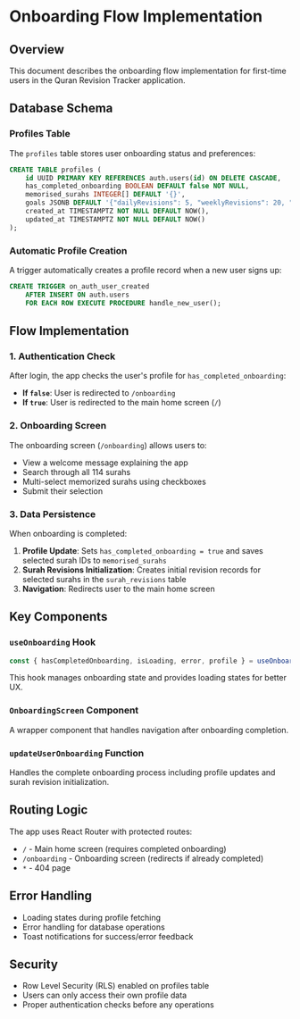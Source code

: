 # Onboarding Flow Implementation

## Overview

This document describes the onboarding flow implementation for first-time users in the Quran Revision Tracker application.

## Database Schema

### Profiles Table

The `profiles` table stores user onboarding status and preferences:

```sql
CREATE TABLE profiles (
    id UUID PRIMARY KEY REFERENCES auth.users(id) ON DELETE CASCADE,
    has_completed_onboarding BOOLEAN DEFAULT false NOT NULL,
    memorised_surahs INTEGER[] DEFAULT '{}',
    goals JSONB DEFAULT '{"dailyRevisions": 5, "weeklyRevisions": 20, "memorizePerMonth": 1}',
    created_at TIMESTAMPTZ NOT NULL DEFAULT NOW(),
    updated_at TIMESTAMPTZ NOT NULL DEFAULT NOW()
);
```

### Automatic Profile Creation

A trigger automatically creates a profile record when a new user signs up:

```sql
CREATE TRIGGER on_auth_user_created
    AFTER INSERT ON auth.users
    FOR EACH ROW EXECUTE PROCEDURE handle_new_user();
```

## Flow Implementation

### 1. Authentication Check

After login, the app checks the user's profile for `has_completed_onboarding`:

- **If `false`**: User is redirected to `/onboarding`
- **If `true`**: User is redirected to the main home screen (`/`)

### 2. Onboarding Screen

The onboarding screen (`/onboarding`) allows users to:

- View a welcome message explaining the app
- Search through all 114 surahs
- Multi-select memorized surahs using checkboxes
- Submit their selection

### 3. Data Persistence

When onboarding is completed:

1. **Profile Update**: Sets `has_completed_onboarding = true` and saves selected surah IDs to `memorised_surahs`
2. **Surah Revisions Initialization**: Creates initial revision records for selected surahs in the `surah_revisions` table
3. **Navigation**: Redirects user to the main home screen

## Key Components

### `useOnboarding` Hook

```typescript
const { hasCompletedOnboarding, isLoading, error, profile } = useOnboarding();
```

This hook manages onboarding state and provides loading states for better UX.

### `OnboardingScreen` Component

A wrapper component that handles navigation after onboarding completion.

### `updateUserOnboarding` Function

Handles the complete onboarding process including profile updates and surah revision initialization.

## Routing Logic

The app uses React Router with protected routes:

- `/` - Main home screen (requires completed onboarding)
- `/onboarding` - Onboarding screen (redirects if already completed)
- `*` - 404 page

## Error Handling

- Loading states during profile fetching
- Error handling for database operations
- Toast notifications for success/error feedback

## Security

- Row Level Security (RLS) enabled on profiles table
- Users can only access their own profile data
- Proper authentication checks before any operations 